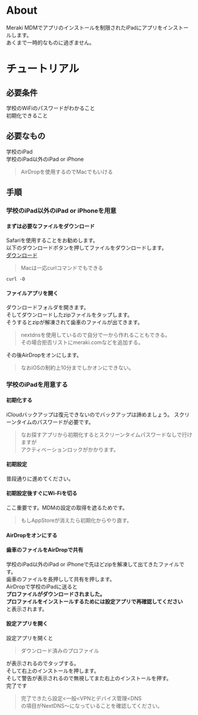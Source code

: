 # About
Meraki MDMでアプリのインストールを制限されたiPadにアプリをインストールします。  
あくまで一時的なものに過ぎません。
# チュートリアル
## 必要条件
学校のWiFiのパスワードがわかること  
初期化できること
## 必要なもの
学校のiPad  
学校のiPad以外のiPad or iPhone
>AirDropを使用するのでMacでもいける
## 手順
### 学校のiPad以外のiPad or iPhoneを用意
#### まずは必要なファイルをダウンロード
Safariを使用することをお勧めします。  
以下のダウンロードボタンを押してファイルをダウンロードします。  
[ダウンロード](https://pages.github.com/)
>Macは一応curlコマンドでもできる
```
curl -O
```
#### ファイルアプリを開く
ダウンロードフォルダを開きます。  
そしてダウンロードしたzipファイルをタップします。  
そうするとzipが解凍されて歯車のファイルが出てきます。
>nextdnsを使用しているので自分で一から作れることもできる。  
>その場合拒否リストにmeraki.comなどを追加する。

その後AirDropをオンにします。
>なおiOSの制約上10分までしかオンにできない。

### 学校のiPadを用意する
#### 初期化する
iCloudバックアップは復元できないのでバックアップは諦めましょう。
スクリーンタイムのパスワードが必要です。
>なお探すアプリから初期化するとスクリーンタイムパスワードなしで行けますが  
>アクティベーションロックがかかります。
#### 初期設定
普段通りに進めてください。
#### 初期設定後すぐにWi-Fiを切る
ここ重要です。MDMの設定の取得を遮るためです。
>もしAppStoreが消えたら初期化からやり直す。
#### AirDropをオンにする
#### 歯車のファイルをAirDropで共有
学校のiPad以外のiPad or iPhoneで先ほどzipを解凍して出てきたファイルです。  
歯車のファイルを長押しして共有を押します。  
AirDropで学校のiPadに送ると  
**プロファイルがダウンロードされました。  
プロファイルをインストールするためには設定アプリで再確認してください**  
と表示されます。
#### 設定アプリを開く
設定アプリを開くと
>ダウンロード済みのプロファイル

が表示されるのでタップする。  
そして右上のインストールを押します。   
そして警告が表示されるので無視してまた右上のインストールを押す。  
完了です
>完了できたら設定<一般<VPNとデバイス管理<DNS  
>の項目がNextDNS〜になっていることを確認してください。
